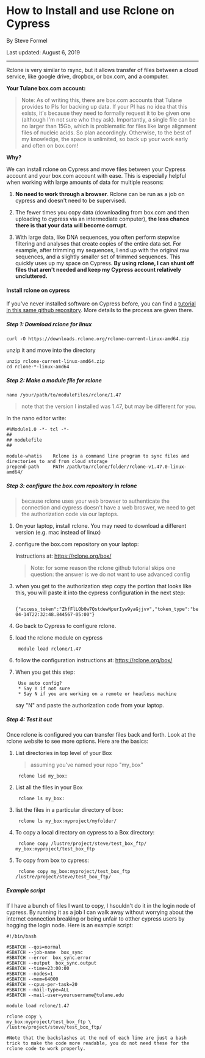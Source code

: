 # How to Install and use Rclone on Cypress

By Steve Formel

Last updated: August 6, 2019

***

Rclone is very similar to rsync, but it allows transfer of files between a cloud service, like google drive, dropbox, or box.com, and a computer.

**Your Tulane box.com account:**

> Note: As of writing this, there are box.com accounts that Tulane provides to PIs for backing up data.  If your PI has no idea that this exists, it's because they need to formally request it to be given one (although I'm not sure who they ask). Importantly, a single file can be no larger than 15Gb, which is problematic for files like large alignment files of nucleic acids.  So plan accordingly.  Otherwise, to the best of my knowledge, the space is unlimited, so back up your work early and often on box.com!

**Why?**

We can install rclone on Cypress and move files between your Cypress account and your box.com account with ease.  This is especially helpful when working with large amounts of data for multiple reasons:

1. **No need to work through a browser**.  Rclone can be run as a job on cypress and doesn't need to be supervised.

2. The fewer times you copy data (downloading from box.com and then uploading to cypress via an intermediate computer), **the less chance there is that your data will become corrupt**.

3. With large data, like DNA sequences, you often perform stepwise filtering and analyses that create copies of the entire data set.  For example, after trimming my sequences, I end up with the original raw sequences, and a slightly smaller set of trimmed sequences.  This quickly uses up my space on Cypress.  **By using rclone, I can shunt off files that aren't needed and keep my Cypress account relatively uncluttered.**

#### Install rclone on cypress

If you've never installed software on Cypress before, you can find a [tutorial in this same github repository](https://github.com/sformel/tulane_HPC_cypress/blob/master/How_to_make_a_module_on_Cypress.md).  More details to the process are given there.

##### Step 1: Download rclone for linux

	curl -O https://downloads.rclone.org/rclone-current-linux-amd64.zip
	
unzip it and move into the directory

	unzip rclone-current-linux-amd64.zip
	cd rclone-*-linux-amd64

##### Step 2: Make a module file for rclone

	nano /your/path/to/moduleFiles/rclone/1.47
	
> note that the version I installed was 1.47, but may be different for you.
	
In the nano editor write:

	#%Module1.0 -*- tcl -*-
	##
	## modulefile
	##
	
	module-whatis    Rclone is a command line program to sync files and directories to and from cloud storage
	prepend-path     PATH /path/to/rclone/folder/rclone-v1.47.0-linux-amd64/
	
##### Step 3: configure the box.com repository in rclone

>because rclone uses your web browser to authenticate the connection and cypress doesn't have a web broswer, we need to get the authorization code via our laptops.

1. On your laptop, install rclone.  You may need to download a different version (e.g. mac instead of linux)

2. configure the box.com repository on your laptop:

	Instructions at: https://rclone.org/box/

	> Note: for some reason the rclone github tutorial skips one question:  the answer is we do not want to use advanced config

3. when you get to the authorization step copy the portion that looks like this, you will paste it into the cypress configuration in the next step:

		{"access_token":"ZhfFlLOb0w7QstdewNpurIyw9yaGjjvv","token_type":"bearer","refresh_token":"EQFLNArhlXxIadSoRuOg8Ey6Rrps5QotxwfuU2VSVvM4eHIcu","expiry":"2013-04-14T22:32:48.844567-05:00"}
		
4. Go back to Cypress to configure rclone.
5. load the rclone module on cypress

		module load rclone/1.47
		
6. follow the configuration instructions at: https://rclone.org/box/
7. When you get this step:

		Use auto config?
 		* Say Y if not sure
 		* Say N if you are working on a remote or headless machine

 	say "N" and paste the authorization code from your laptop.
 	
 ##### Step 4: Test it out
 
Once rclone is configured you can transfer files back and forth.  Look at the rclone website to see more options.  Here are the basics:

1. List directories in top level of your Box

	> assuming you've named your repo "my_box"

		rclone lsd my_box:

2. List all the files in your Box

		rclone ls my_box:
		
3. list the files in a particular directory of box:

		rclone ls my_box:myproject/myfolder/
		
4. To copy a local directory on cypress to a Box directory:

		rclone copy /lustre/project/steve/test_box_ftp/ my_box:myproject/test_box_ftp
	
5. To copy from box to cypress:

		rclone copy my_box:myproject/test_box_ftp /lustre/project/steve/test_box_ftp/ 	

##### Example script

If I have a bunch of files I want to copy, I hsouldn't do it in the login node of cypress.  By running it as a job I can walk away without worrying about the internet connection breaking or being unfair to otther cypress users by hogging the login node.  Here is an example script:

	#!/bin/bash

	#SBATCH --qos=normal
	#SBATCH --job-name  box_sync
	#SBATCH --error  box_sync.error
	#SBATCH --output  box_sync.output
	#SBATCH --time=23:00:00
	#SBATCH --nodes=1
	#SBATCH --mem=64000
	#SBATCH --cpus-per-task=20
	#SBATCH --mail-type=ALL
	#SBATCH --mail-user=yourusername@tulane.edu

	module load rclone/1.47
	
	rclone copy \
	my_box:myproject/test_box_ftp \
	/lustre/project/steve/test_box_ftp/ 	
	
	#Note that the backslashes at the ned of each line are just a bash trick to make the code more readable, you do not need these for the rclone code to work properly.